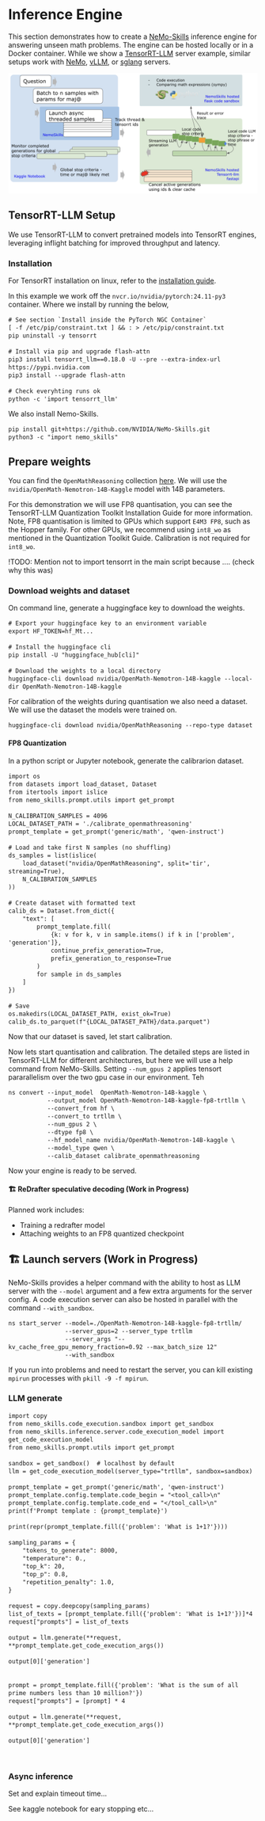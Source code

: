 # Inference Engine

This section demonstrates how to create a [NeMo-Skills](https://nvidia.github.io/NeMo-Skills/) inference engine for answering unseen math problems. The engine can be hosted locally or in a Docker container. While we show a [TensorRT-LLM](https://github.com/NVIDIA/TensorRT-LLM) server example, similar setups work with [NeMo](https://github.com/NVIDIA/NeMo), [vLLM](https://github.com/vllm-project/vllm), or [sglang](https://github.com/sgl-project/sglang) servers.

![Inference Architecture](../figs/inference_engine.png)

## TensorRT-LLM Setup

We use TensorRT-LLM to convert pretrained models into TensorRT engines, leveraging inflight batching for improved throughput and latency.

### Installation

For TensorRT installation on linux, refer to the [installation guide](https://nvidia.github.io/TensorRT-LLM/installation/linux.html).

In this example we work off the `nvcr.io/nvidia/pytorch:24.11-py3` container. Where we install by running the below,
```
# See section `Install inside the PyTorch NGC Container`
[ -f /etc/pip/constraint.txt ] && : > /etc/pip/constraint.txt
pip uninstall -y tensorrt

# Install via pip and upgrade flash-attn
pip3 install tensorrt_llm==0.18.0 -U --pre --extra-index-url https://pypi.nvidia.com
pip3 install --upgrade flash-attn

# Check everyhting runs ok
python -c 'import tensorrt_llm'
```

We also install Nemo-Skills.
```
pip install git+https://github.com/NVIDIA/NeMo-Skills.git
python3 -c "import nemo_skills"
```

## Prepare weights

You can find the `OpenMathReasoning` collection [here](https://huggingface.co/collections/nvidia/openmathreasoning-68072c0154a5099573d2e730). We will use the `nvidia/OpenMath-Nemotron-14B-Kaggle` model with 14B parameters.

For this demonstration we will use FP8 quantisation, you can see the TensorRT-LLM Quantization Toolkit Installation Guide for more information. Note, FP8 quantisation is limited to GPUs which support `E4M3 FP8`, such as the Hopper family. For other GPUs, we recommend using `int8_wo` as mentioned in the Quantization Toolkit Guide. Calibration is not required for `int8_wo`.

!TODO: Mention not to import tensorrt in the main script because .... (check why this was)

### Download weights and dataset

On command line, generate a huggingface key to download the weights.
```
# Export your huggingface key to an environment variable
export HF_TOKEN=hf_Mt...

# Install the huggingface cli
pip install -U "huggingface_hub[cli]"

# Download the weights to a local directory
huggingface-cli download nvidia/OpenMath-Nemotron-14B-kaggle --local-dir OpenMath-Nemotron-14B-kaggle
```

For calibration of the weights during quantisation we also need a dataset. We will use the dataset the models were trained on.
```
huggingface-cli download nvidia/OpenMathReasoning --repo-type dataset
```

#### FP8 Quantization

In a python script or Jupyter notebook, generate the calibrarion dataset.
```
import os
from datasets import load_dataset, Dataset
from itertools import islice
from nemo_skills.prompt.utils import get_prompt

N_CALIBRATION_SAMPLES = 4096
LOCAL_DATASET_PATH = './calibrate_openmathreasoning'
prompt_template = get_prompt('generic/math', 'qwen-instruct')

# Load and take first N samples (no shuffling)
ds_samples = list(islice(
    load_dataset("nvidia/OpenMathReasoning", split='tir', streaming=True),
    N_CALIBRATION_SAMPLES
))

# Create dataset with formatted text
calib_ds = Dataset.from_dict({
    "text": [
        prompt_template.fill(
            {k: v for k, v in sample.items() if k in ['problem', 'generation']},
            continue_prefix_generation=True,
            prefix_generation_to_response=True
        )
        for sample in ds_samples
    ]
})

# Save
os.makedirs(LOCAL_DATASET_PATH, exist_ok=True)
calib_ds.to_parquet(f"{LOCAL_DATASET_PATH}/data.parquet")
```

Now that our dataset is saved, let start calibration.

Now lets start quantisation and calibration. The detailed steps are listed in TensorRT-LLM for different architectures, but here we will use a help command from NeMo-Skills.
Setting `--num_gpus 2` applies tensort pararallelism over the two gpu case in our environment. Teh

```
ns convert --input_model  OpenMath-Nemotron-14B-kaggle \
           --output_model OpenMath-Nemotron-14B-kaggle-fp8-trtllm \
           --convert_from hf \
           --convert_to trtllm \
           --num_gpus 2 \
           --dtype fp8 \
           --hf_model_name nvidia/OpenMath-Nemotron-14B-kaggle \
           --model_type qwen \
           --calib_dataset calibrate_openmathreasoning
```
Now your engine is ready to be served.

#### 🏗️ ReDrafter speculative decoding (Work in Progress)

Planned work includes:
- Training a redrafter model
- Attaching weights to an FP8 quantized checkpoint


## 🏗️ Launch servers (Work in Progress)

NeMo-Skills provides a helper command with the ability to host as LLM server with the `--model` argument and a few extra arguments for the server config. A code execution server can also be hosted in parallel with the command `--with_sandbox`.

```
ns start_server --model=./OpenMath-Nemotron-14B-kaggle-fp8-trtllm/
                --server_gpus=2 --server_type trtllm
                --server_args "--kv_cache_free_gpu_memory_fraction=0.92 --max_batch_size 12"
                --with_sandbox
```

If you run into problems and need to restart the server, you can kill existing `mpirun` processes with `pkill -9 -f mpirun`.

### LLM generate


```
import copy
from nemo_skills.code_execution.sandbox import get_sandbox
from nemo_skills.inference.server.code_execution_model import get_code_execution_model
from nemo_skills.prompt.utils import get_prompt

sandbox = get_sandbox()  # localhost by default
llm = get_code_execution_model(server_type="trtllm", sandbox=sandbox)

prompt_template = get_prompt('generic/math', 'qwen-instruct')
prompt_template.config.template.code_begin = "<tool_call>\n"
prompt_template.config.template.code_end = "</tool_call>\n"
print(f'Prompt template : {prompt_template}')

print(repr(prompt_template.fill({'problem': 'What is 1+1?'})))

sampling_params = {
    "tokens_to_generate": 8000,
    "temperature": 0.,
    "top_k": 20,
    "top_p": 0.8,
    "repetition_penalty": 1.0,
}

request = copy.deepcopy(sampling_params)
list_of_texts = [prompt_template.fill({'problem': 'What is 1+1?'})]*4
request["prompts"] = list_of_texts

output = llm.generate(**request, **prompt_template.get_code_execution_args())

output[0]['generation']


prompt = prompt_template.fill({'problem': 'What is the sum of all prime numbers less than 10 million?'})
request["prompts"] = [prompt] * 4

output = llm.generate(**request, **prompt_template.get_code_execution_args())

output[0]['generation']



```

### Async inference

Set and explain timeout time...

See kaggle notebook for eary stopping etc...









